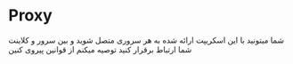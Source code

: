 # Proxy
 شما میتونید با این اسکریپت ارائه شده به هر سروری متصل شوید و بین سرور و کلاینت شما ارتباط برقرار کنید توصیه میکنم از قوانین پیروی کنین

